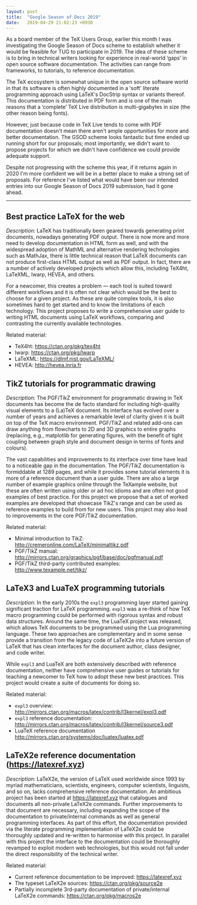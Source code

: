 ```yaml
---
layout: post
title:  "Google Season of Docs 2019"
date:   2019-04-29 21:02:23 +0930
---
```


As a board member of the TeX Users Group, earlier this month I was investigating the Google Season of Docs scheme to establish whether it would be feasible for TUG to participate in 2019. The idea of these scheme is to bring in technical writers looking for experience in real-world ‘gaps’ in open source software documentation. The activities can range from frameworks, to tutorials, to reference documentation.

The TeX ecosystem is somewhat unique in the open source software world in that its software is often highly documented in a ‘soft’ literate programming approach using LaTeX's DocStrip syntax or variants thereof. This documentation is distributed in PDF form and is one of the main reasons that a ‘complete’ TeX Live distribution is multi-gigabytes in size (the other reason being fonts).

However, just because code in TeX Live tends to come with PDF documentation doesn't mean there aren't ample opportunities for more and better documentation.
The GSOD scheme looks fantastic but time ended up running short for our proposals;
most importantly, we didn't want to propose projects for which we didn't have confidence
we could provide adequate support.

Despite not progressing with the scheme this year, if it returns again in 2020 I'm more confident we will be in a better place to make a strong set of proposals. For reference I've listed what would have been our intended entries into our Google Season of Docs 2019 submission, had it gone ahead.

********

## Best practice LaTeX for the web

*Description*: LaTeX has traditionally been geared towards generating print documents, nowadays generating PDF output. There is now more and more need to develop documentation in HTML form as well, and with the widespread adoption of MathML and alternative rendering technologies such as MathJax, there is little technical reason that LaTeX documents can not produce first-class HTML output as well as PDF output.
In fact, there are a number of actively developed projects which allow this, including TeX4ht, LaTeXML, lwarp, HEVEA, and others.

For a newcomer, this creates a problem — each tool is suited toward different workflows and it is often not clear which would be the best to choose for a given project.
As these are quite complex tools, it is also sometimes hard to get started and to know the limitations of each technology.
This project proposes to write a comprehensive user guide to writing HTML documents using LaTeX workflows, comparing and contrasting the currently available technologies.

Related material:

* TeX4ht: <https://ctan.org/pkg/tex4ht>
* lwarp: <https://ctan.org/pkg/lwarp>
* LaTeXML: <https://dlmf.nist.gov/LaTeXML/>
* HEVEA: <http://hevea.inria.fr>


## TikZ tutorials for programmatic drawing

*Description*: The PGF/TikZ environment for programmatic drawing in TeX documents has become the de facto standard for including high-quality visual elements to a (La)TeX document. Its interface has evolved over a number of years and achieves a remarkable level of clarity given it is built on top of the TeX macro environment.
PGF/TikZ and related add-ons can draw anything from flowcharts to 2D and 3D graphics to entire graphs (replacing, e.g., matplotlib for generating figures, with the benefit of tight coupling between graph style and document design in terms of fonts and colours).

The vast capabilities and improvements to its interface over time have lead to a noticeable gap in the documentation. The PGF/TikZ documentation is formiddable at 1289 pages, and while it provides some tutorial elements it is more of a reference document than a user guide.
There are also a large number of example graphics online through the TeXample website, but these are often written using older or ad hoc idioms and are often not good examples of best practice.
For this project we propose that a set of worked examples are developed that showcase TikZ's range and can be used as reference examples to build from for new users.
This project may also lead to improvements in the core PGF/TikZ documentation.

Related material:

* Minimal introduction to TikZ: <http://cremeronline.com/LaTeX/minimaltikz.pdf>
* PGF/TikZ manual: <http://mirrors.ctan.org/graphics/pgf/base/doc/pgfmanual.pdf>
* PGF/TikZ third-party contributed examples: <http://www.texample.net/tikz/>


## LaTeX3 and LuaTeX programming tutorials

*Description*: In the early 2010s the `expl3` programming layer started gaining significant traction for LaTeX programming. `expl3` was a re-think of how TeX macro programming could be performed with rigorous syntax and robust data structures.
Around the same time, the LuaTeX project was released, which allows TeX documents to be programmed using the Lua programming language.
These two approaches are complementary and in some sense provide a transition from the legacy code of LaTeX2e into a future version of LaTeX that has clean interfaces for the document author, class designer, and code writer.

While `expl3` and LuaTeX are both extensively described with reference documentation, neither have comprehensive user guides or tutorials for teaching a newcomer to TeX how to adopt these new best practices. This project would create a suite of documents for doing so.

Related material:

* `expl3` overview: <http://mirrors.ctan.org/macros/latex/contrib/l3kernel/expl3.pdf>
* `expl3` reference documentation: <http://mirrors.ctan.org/macros/latex/contrib/l3kernel/source3.pdf>
* LuaTeX reference documentation <http://mirrors.ctan.org/systems/doc/luatex/luatex.pdf>



## LaTeX2e reference documentation (<https://latexref.xyz>)

*Description*: LaTeX2e, the version of LaTeX used worldwide since 1993 by myriad mathematicians, scientists, engineers, computer scientists, linguists, and so on, lacks comprehensive reference documentation.
An ambitious project has been started at <https://latexref.xyz> that catalogues and documents all non-private LaTeX2e commands. Further improvements to that document are necessary, including expanding the scope of the documentation to private/internal commands as well as general programming interfaces.
As part of this effort, the documentation provided via the literate programming implementation of LaTeX2e could be thoroughly updated and re-written to harmonise with this project.
In parallel with this project the interface to the documentation could be thoroughly revamped to exploit modern web technologies, but this would not fall under the direct responsibility of the technical writer.

Related material:

* Current reference documentation to be improved: <https://latexref.xyz>
* The typeset LaTeX2e sources: <https://ctan.org/pkg/source2e>
* Partially incomplete 3rd-party documentation of private/internal LaTeX2e commands: <https://ctan.org/pkg/macros2e>





